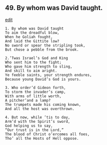 
## 49.  By whom was David taught.
[edit](https://docs.google.com/document/d/1AlYOQiXE1GhbWD67pd064IoviL_UHTeB/edit?mode=html)



    1. By whom was David taught 
    To aim the dreadful blow,
    When he Goliah fought,
    And laid the Gittite low?
    No sword or spear the stripling took, 
    But chose a pebble from the brook.

    2.’Twas Israel’s God and King 
    Who sent him to the fight;
    Who gave him strength to sling,
    And skill to aim aright.
    Ye feeble saints, your strength endures, 
    Because young David’s God is yours.

    3. Who order’d Gideon forth,
    To storm the invader’s camp,
    With arms of little worth,
    A pitcher’and a lamp?
    The trumpets made his coming known, 
    And all the host was overthrown.

    4. But now, while ’tis to day,
    Arm’d with the Spirit’s sword,
    God helping us to say,
    “Our trust is in the Lord,”
    The blood of Christ o’ercomes all foes, 
    Tho’ all the Hosts of Hell oppose.
